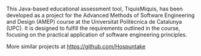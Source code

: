 This Java-based educational assessment tool, TiquisMiquis, has been developed as a project for the Advanced Methods of Software Engineering and Design (AMEP) course at the Universitat Politècnica de Catalunya (UPC). It is designed to fulfill the requirements outlined in the course, focusing on the practical application of software engineering principles.

More similar projects at https://github.com/Hospuntake 
